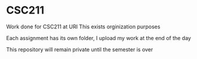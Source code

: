 # CSC211
Work done for CSC211 at URI
This exists orginization purposes

Each assignment has its own folder, I upload my work at the end of the day

This repository will remain private until the semester is over
